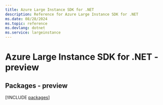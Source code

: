 ```yaml
---
title: Azure Large Instance SDK for .NET
description: Reference for Azure Large Instance SDK for .NET
ms.date: 08/28/2024
ms.topic: reference
ms.devlang: dotnet
ms.service: largeinstance
---
```

# Azure Large Instance SDK for .NET - preview
## Packages - preview
[!INCLUDE [packages](large-instance-index.md)]